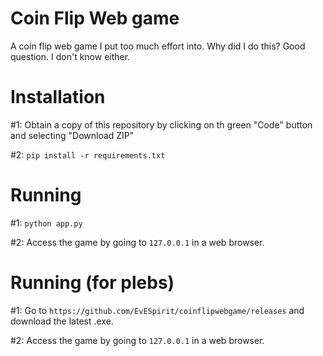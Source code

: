 # Coin Flip Web game
A coin flip web game I put too much effort into. Why did I do this? Good question. I don't know either.

# Installation

#1: Obtain a copy of this repository by clicking on th green "Code" button and selecting "Download ZIP"

#2: ```pip install -r requirements.txt```

# Running

#1: ```python app.py```

#2: Access the game by going to ```127.0.0.1``` in a web browser.

# Running (for plebs)
#1: Go to ```https://github.com/EvESpirit/coinflipwebgame/releases``` and download the latest .exe.

#2: Access the game by going to ```127.0.0.1``` in a web browser.
